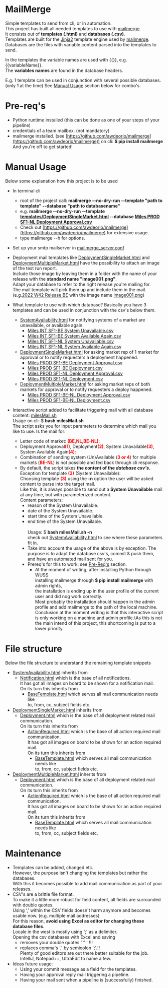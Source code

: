 # MailMerge
Simple templates to send from cli, or in automation.\
This project has built all needed templates to use with [mailmerge](https://github.com/awdeorio/mailmerge).\
It consists out of **templates (.html)** and **databases (.csv)**.\
Templates are built for the [Jinja2](https://pypi.org/project/Jinja2/) template engine used by [mailmerge](https://github.com/awdeorio/mailmerge).\
Databases are the files with variable content parsed into the templates to send. 

In the templates the variable names are used with {{}}, e.g. {{variableName}}.\
The **variables names** are found in the database headers.

E.g.  1 template can be used in conjunction with several possible databases.\
(only 1 at the time) See [Manual Usage](#manual-usage) section below for combo's.   

# Pre-req's
* Python runtime installed (this can be done as one of your steps of your pipeline)
* credentials of a team mailbox.  (not mandatory)
* mailmerge installed. (see [https://github.com/awdeorio/mailmerge](https://github.com/awdeorio/mailmerge)) on cli: **$ pip install mailmerge**\
And you're off to get started!
  
# Manual Usage
Below some explanation how this project is to be used
* In terminal cli
  - root of the project call: **mailmerge --no-dry-run --template "path to template" --database "path to databasename"**
  - e.g. **mailmerge --no-dry-run --template [templates/DeploymentSingleMarket.html](./templates/DeploymentSingleMarket.html) --database [Miles PROD SF1-NL Deployment Approval.csv](Miles%20PROD%20SF1-NL%20Deployment%20Approval.csv)**
  - Check out [https://github.com/awdeorio/mailmerge](https://github.com/awdeorio/mailmerge) for extensive usage.
  - type mailmerge --h for options.  
* Set up your smtp mailserver in [mailmerge_server.conf](./env/mailmerge_server.conf) 
* Deployment mail templates like [DeploymentSingleMarket.html](./templates/DeploymentSingleMarket.html) and [DeploymentMultipleMarket.html](./templates/DeploymentMultipleMarket.html) have the possibility to attach an image of the test run report.\
Include those image by leaving them in a folder with the name of your release with the **standard name "image001.png"**.\
Adapt your database to refer to the right release you're mailing for.\
The mail template will pick them up and include them in the mail.\
  (e.g.[2022 W42 Release BE](./images/2022%20W42%20Release%20BE) with the image name [image001.png](./images/2022%20W42%20Release%20BE/image001.png))

* What template to use with which database?  Basically you have 3 templates and can be used in conjunction with the csv's below them.
  - [SystemAvailability.html](./templates/SystemAvailability.html) for notifying systems of a market are unavailable, or available again. 
    - [Miles INT SF1-BE System Unavailable.csv](Miles%20INT%20SF1-BE%20System%20Unavailable.csv) 
    - [Miles INT SF1-BE System Available Again.csv](Miles%20INT%20SF1-BE%20System%20Available%20Again.csv)
    - [Miles INT SF1-NL System Unavailable.csv](Miles%20INT%20SF1-NL%20System%20Unavailable.csv)
    - [Miles INT SF1-NL System Available Again.csv](Miles%20INT%20SF1-NL%20System%20Available%20Again.csv)
  - [DeploymentSingleMarket.html](./templates/DeploymentSingleMarket.html) for asking market rep of 1 market for approval or to notify requesters a deployment happened.  
    - [Miles PROD SF1-BE Deployment Approval.csv](Miles%20PROD%20SF1-BE%20Deployment%20Approval.csv)
    - [Miles PROD SF1-BE Deployment.csv](Miles%20PROD%20SF1-BE%20Deployment.csv)
    - [Miles PROD SF1-NL Deployment Approval.csv](Miles%20PROD%20SF1-NL%20Deployment%20Approval.csv)
    - [Miles PROD SF1-NL Deployment.csv](Miles%20PROD%20SF1-NL%20Deployment.csv)
  - [DeploymentMultipleMarket.html](./templates/DeploymentMultipleMarket.html) for asking market reps of both markets for approval or to notify requesters a deploy happened.
    - [Miles PROD SF1-BE-NL Deployment Approval.csv](Miles%20PROD%20SF1-BE-NL%20Deployment%20Approval.csv)
    - [Miles PROD SF1-BE-NL Deployment.csv](Miles%20PROD%20SF1-BE-NL%20Deployment.csv)

* Interactive script added to facilitate triggering mail with all database content: [milesMail.sh](milesMail.sh)\
Usage on cli: $ **bash milesMail.sh**\
The script asks you for input parameters to determine which mail you like to use. Is the mail for: 
  - Letter code of market: <font color='red'>**(BE,NL,BE-NL)**</font>:
  - Deployment Approval<font color='red'>**(1)**</font>, Deployment<font color='red'>**(2)**</font>, System Unavailable<font color='red'>**(3)**</font>, System Available Again<font color='red'>**(4)**</font>:
  - Combination of sending system (Un)Available (<font color='red'>**3 or 4**</font>) for multiple markets (<font color='red'>**BE-NL**</font>) is not possible and fed back through cli response.
  - By default, the script takes **the content of the _database csv's_.**\
  Exception for template <font color='red'>**(3)**</font> (System Unavailable):\
  Choosing template <font color='red'>**(3)**</font> using the **-n** option the user will be asked content to parse into the target mail.\
  Like this, it is always possible to send out a **System Unavailable** mail at any time, but with parameterized content.\
  Content parameters:
    - reason of the System Unavailable.
    - date of the System Unavailable.
    - start time of the System Unavailable.
    - end time of the System Unavailable.\
    \
    Usage: $ **bash milesMail.sh -n**\
    check out [SystemAvailability.html](./templates/SystemAvailability.html) to see where these parameters fit in.
    - Take into account the usage of the above is by exception. The purpose is to adapt the database csv's, commit & push them, and have an automated mail sent for you.
    - Prereq's for this to work: see [Pre-Req's](#pre-reqs) section.
      - At the moment of writing, after installing Python through WUSS\
      installing mailmerge through **$ pip install mailmerge** with admin rights,\
      the installation is ending up in the user profile of the current user and did nog work correctly.\
      Most probably the installation should happen in the admin profile and add mailmerge to the path of the local machine.  Conclusion at the moment writing is that this interactive script is only working on a machine and admin profile.\As this is not the main intend of this project, this shortcoming is put to a lower priority.     

# File structure
Below the file structure to understand the remaining template snippets
- [SystemAvailability.html](./templates/SystemAvailability.html) inherits from 
  - [Notification.html](./templates/layouts/Notification.html) which is the base of all notifications.\
  It has got all images on board to be shown for a notification mail.\
  On its turn this inherits from 
    - [BaseTemplate.html](./templates/layouts/BaseTemplate.html) which serves all mail communication needs like\
    to, from, cc, subject fields etc.
- [DeploymentSingleMarket.html](./templates/DeploymentSingleMarket.html) inherits from
  - [Deployment.html](./templates/layouts/Notification.html) which is the base of all deployment related mail communication.\
  On its turn this inherits from
    - [ActionRequired.html](./templates/layouts/ActionRequired.html) which is the base of all action required mail communication.\
    It has got all images on board to be shown for an action required mail.\
    On its turn this inherits from
      - [BaseTemplate.html](./templates/layouts/BaseTemplate.html) which serves all mail communication needs like\
      to, from, cc, subject fields etc.
- [DeploymentMultipleMarket.html](./templates/DeploymentMultipleMarket.html) inherits from
  - [Deployment.html](./templates/layouts/Notification.html) which is the base of all deployment related mail communication.\
  On its turn this inherits from
    - [ActionRequired.html](./templates/layouts/ActionRequired.html) which is the base of all action required mail communication.\
    It has got all images on board to be shown for an action required mail.\
    On its turn this inherits from
      - [BaseTemplate.html](./templates/layouts/BaseTemplate.html) which serves all mail communication needs like\
      to, from, cc, subject fields etc.

# Maintenance 
* Templates can be added, changed etc.\
However, the purpose isn't changing the templates but rather the databases.\
With this it becomes possible to add mail communication as part of your releases.
* CSV's are a brittle file format.\
To make it a little more robust for field content, all fields are surrounded with double quotes.\
Using ',' within the CSV fields doesn't harm anymore and becomes usable now. (e.g. multiple mail addresses)\
For this reason, **avoid using Excel as editor for changing these database files**.\
Locale in the west is mostly using ';' as a delimiter.\
Opening the csv databases with Excel and saving 
  * removes your double quotes ' " '  !!!
  * replaces comma's ',' by semicolon ';'.!!\
  Plenty of good editors are out there better suitable for the job.\
  IntelliJ, Notepad++, UltraEdit to name a few. 
* Ideas future usage: 
  * Using your commit message as a field for the templates. 
  * Having your approval reply mail triggering a pipeline. 
  * Having your mail sent when a pipeline is (successfully) finished. 
